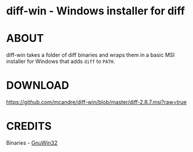 # diff-win - Windows installer for diff

# ABOUT

diff-win takes a folder of diff binaries and wraps them in a basic MSI installer for Windows that adds `diff` to `PATH`.

# DOWNLOAD

https://github.com/mcandre/diff-win/blob/master/diff-2.8.7.msi?raw=true

# CREDITS

Binaries - [GnuWin32](http://gnuwin32.sourceforge.net/packages/diffutils.htm)
